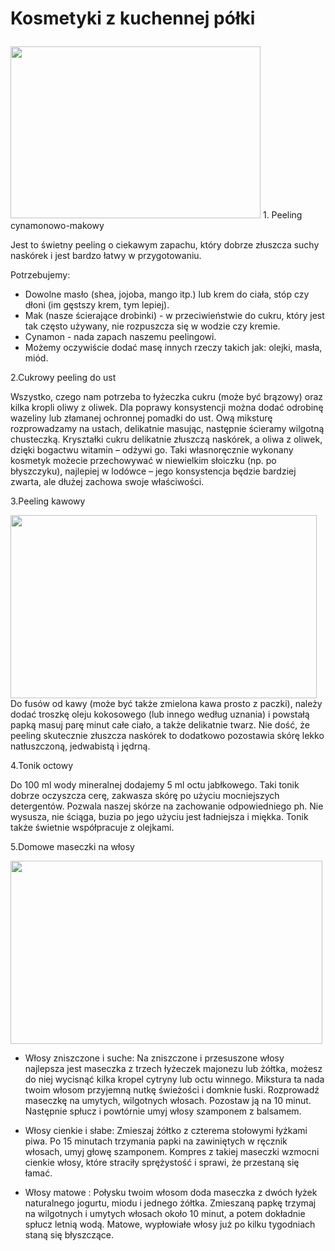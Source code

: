 # Kosmetyki z kuchennej półki

<img class="irc_mi ioYX5Z34O6T0-pQOPx8XEepE" alt="" style="margin-top: 9px;" src="http://data.whicdn.com/images/18095447/flat,550x550,075,f_large.jpg" width="400" height="275">
 1. Peeling cynamonowo-makowy

Jest to świetny peeling o ciekawym zapachu, który dobrze złuszcza suchy naskórek i jest bardzo  łatwy w przygotowaniu.

 Potrzebujemy:
-  Dowolne masło (shea, jojoba, mango itp.) lub krem do ciała, stóp czy dłoni (im gęstszy krem, tym lepiej). 
- Mak (nasze ścierające drobinki) - w przeciwieństwie do cukru, który jest tak często używany, nie rozpuszcza się w wodzie czy kremie.
- Cynamon - nada zapach naszemu peelingowi. 
- Możemy oczywiście dodać masę innych rzeczy takich jak:  olejki, masła, miód.



2.Cukrowy peeling do ust 

 Wszystko, czego nam potrzeba to łyżeczka cukru (może być brązowy) oraz kilka kropli oliwy z oliwek. Dla poprawy konsystencji można dodać odrobinę wazeliny lub złamanej ochronnej pomadki do ust. Ową miksturę rozprowadzamy na ustach, delikatnie masując, następnie ścieramy wilgotną chusteczką. Kryształki cukru delikatnie złuszczą naskórek, a oliwa z oliwek, dzięki bogactwu witamin – odżywi go. Taki własnoręcznie wykonany kosmetyk możecie przechowywać w niewielkim słoiczku (np. po błyszczyku), najlepiej w lodówce – jego konsystencja będzie bardziej zwarta, ale dłużej zachowa swoje właściwości.
 
 
3.Peeling kawowy 

<img class="irc_mi ipL5Bb4tprLc-pQOPx8XEepE" alt="" style="margin-top: 0px;" src="http://tipsforwomen.pl/wp-content/uploads/2013/10/DSC_0392.jpg" width="490" height="293">
Do fusów od kawy (może być także zmielona kawa prosto z paczki), należy dodać troszkę oleju kokosowego (lub innego według uznania) i powstałą papką masuj parę minut całe ciało, a także delikatnie twarz.
Nie dość, że peeling skutecznie złuszcza naskórek to dodatkowo pozostawia skórę lekko natłuszczoną, jedwabistą i jędrną.


4.Tonik octowy 

Do 100 ml wody mineralnej dodajemy 5 ml octu jabłkowego. Taki tonik dobrze oczyszcza cerę, zakwasza skórę po użyciu mocniejszych detergentów. Pozwala naszej skórze na zachowanie odpowiedniego ph. Nie wysusza, nie ściąga, buzia po jego użyciu jest ładniejsza i miękka. Tonik także świetnie współpracuje z olejkami.


5.Domowe maseczki na włosy

<img class="irc_mi inmReDjcKlCs-pQOPx8XEepE" alt="" style="margin-top: 0px;" src="http://articles.scaleme.pl/A4FB7EBC/50095/729x410/fixed_canvas_ffffff" width="499" height="293">

- Włosy zniszczone i suche:
Na zniszczone i przesuszone włosy najlepsza jest maseczka z trzech łyżeczek majonezu lub żółtka, możesz do niej wycisnąć kilka kropel cytryny lub octu winnego. Mikstura ta nada twoim włosom przyjemną nutkę świeżości i domknie łuski. Rozprowadź maseczkę na umytych, wilgotnych włosach. Pozostaw ją na 10 minut. Następnie spłucz i powtórnie umyj włosy szamponem z balsamem.

- Włosy cienkie i słabe:
Zmieszaj żółtko z czterema stołowymi łyżkami piwa. Po 15 minutach trzymania papki na zawiniętych w ręcznik włosach, umyj głowę szamponem. Kompres z takiej maseczki wzmocni cienkie włosy, które straciły sprężystość i sprawi, że przestaną się łamać.

- Włosy matowe :
Połysku twoim włosom doda maseczka z dwóch łyżek naturalnego jogurtu, miodu i jednego żółtka. Zmieszaną papkę trzymaj na wilgotnych i umytych włosach około 10 minut, a potem dokładnie spłucz letnią wodą. Matowe, wypłowiałe włosy już po kilku tygodniach staną się błyszczące.

 
 
